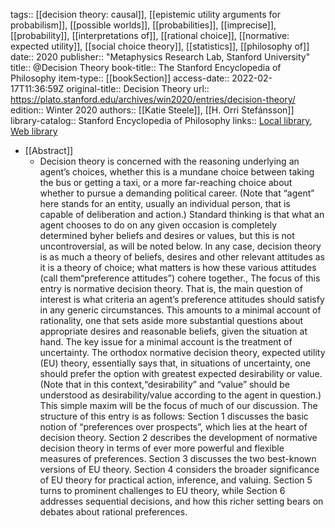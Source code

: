 tags:: [[decision theory: causal]], [[epistemic utility arguments for probabilism]], [[possible worlds]], [[probabilities]], [[imprecise]], [[probability]], [[interpretations of]], [[rational choice]], [[normative: expected utility]], [[social choice theory]], [[statistics]], [[philosophy of]]
date:: 2020
publisher:: "Metaphysics Research Lab, Stanford University"
title:: @Decision Theory
book-title:: The Stanford Encyclopedia of Philosophy
item-type:: [[bookSection]]
access-date:: 2022-02-17T11:36:59Z
original-title:: Decision Theory
url:: https://plato.stanford.edu/archives/win2020/entries/decision-theory/
edition:: Winter 2020
authors:: [[Katie Steele]], [[H. Orri Stefánsson]]
library-catalog:: Stanford Encyclopedia of Philosophy
links:: [Local library](zotero://select/library/items/3ZIPW2UJ), [Web library](https://www.zotero.org/users/6520516/items/3ZIPW2UJ)

- [[Abstract]]
	- Decision theory is concerned with the reasoning underlying an agent’s choices, whether this is a mundane choice between taking the bus or getting a taxi, or a more far-reaching choice about whether to pursue a demanding political career. (Note that “agent” here stands for an entity, usually an individual person, that is capable of deliberation and action.) Standard thinking is that what an agent chooses to do on any given occasion is completely determined byher beliefs and desires or values, but this is not uncontroversial, as will be noted below. In any case, decision theory is as much a theory of beliefs, desires and other relevant attitudes as it is a theory of choice; what matters is how these various attitudes (call them“preference attitudes”) cohere together., The focus of this entry is normative decision theory. That is, the main question of interest is what criteria an agent’s preference attitudes should satisfy in any generic circumstances. This amounts to a minimal account of rationality, one that sets aside more substantial questions about appropriate desires and reasonable beliefs, given the situation at hand. The key issue for a minimal account is the treatment of uncertainty. The orthodox normative decision theory, expected utility (EU) theory, essentially says that, in situations of uncertainty, one should prefer the option with greatest expected desirability or value. (Note that in this context,“desirability” and “value” should be understood as desirability/value according to the agent in question.) This simple maxim will be the focus of much of our discussion. The structure of this entry is as follows: Section 1 discusses the basic notion of “preferences over prospects”, which lies at the heart of decision theory. Section 2 describes the development of normative decision theory in terms of ever more powerful and flexible measures of preferences. Section 3 discusses the two best-known versions of EU theory. Section 4 considers the broader significance of EU theory for practical action, inference, and valuing. Section 5 turns to prominent challenges to EU theory, while Section 6 addresses sequential decisions, and how this richer setting bears on debates about rational preferences.